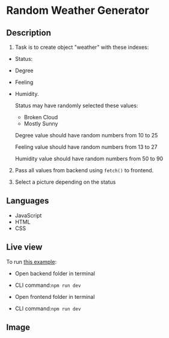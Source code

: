# Random Weather Generator

## Description

1. Task is to create object "weather" with these indexes:

- Status:
- Degree
- Feeling
- Humidity.

  Status may have randomly selected these values:

  - Broken Cloud
  - Mostly Sunny

  Degree value should have random numbers from 10 to 25

  Feeling value should have random numbers from 13 to 27

  Humidity value should have random numbers from 50 to 90

2. Pass all values from backend using `fetch()` to frontend.

3. Select a picture depending on the status

## Languages

- JavaScript
- HTML
- CSS

## Live view

To run [this example](https://codesandbox.io/s/weather-rxdub2?file=/package.json):

- Open backend folder in terminal

- CLI command:`npm run dev`

- Open frontend folder in terminal

- CLI command:`npm run dev`

## Image
